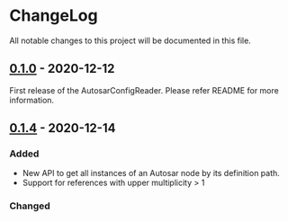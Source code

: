# ChangeLog
All notable changes to this project will be documented in this file.

## [0.1.0]() - 2020-12-12
First release of the AutosarConfigReader. Please refer README for more information.

## [0.1.4]() - 2020-12-14
### Added
- New API to get all instances of an Autosar node by its definition path.
- Support for references with upper multiplicity > 1

### Changed
